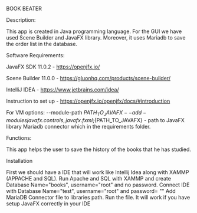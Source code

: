 BOOK BEATER 

Description: 

This app is created in Java programming language. For the GUI we have used Scene Builder and JavaFX library. Moreover, it uses Mariadb to save the order list in the database. 

Software Requirements: 

JavaFX SDK 11.0.2 - https://openjfx.io/ 

Scene Builder 11.0.0 - https://gluonhq.com/products/scene-builder/ 

IntelliJ IDEA - https://www.jetbrains.com/idea/ 

Instruction to set up - https://openjfx.io/openjfx/docs/#introduction 

For VM options: --module-path ${PATH_TO_JAVAFX} --add-modules javafx.controls,javafx.fxml ;${PATH_TO_JAVAFX} - path to JavaFX library
Mariadb connector which in the requirements folder. 

Functions: 

This app helps the user to save the history of the books that he has studied.   

Installation 

First we should have a IDE that will work like Intellij Idea along with XAMMP (APPACHE and SQL).
Run Apache and SQL with XAMMP and create Database Name="books", username="root" and no password.
Connect IDE with Database Name="test", username="root" and password= ""
Add MariaDB Connector file to libraries path.
Run the file. It will work if you have setup JavaFX correctly in your IDE


 
